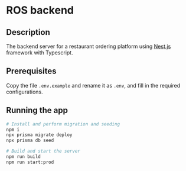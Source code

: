 # ROS backend

## Description
The backend server for a restaurant ordering platform using [Nest.js](https://github.com/nestjs/nest) framework with Typescript.

## Prerequisites
Copy the file `.env.example`  and rename it as `.env`, and fill in the required configurations.

## Running the app
```bash
# Install and perform migration and seeding
npm i
npx prisma migrate deploy
npx prisma db seed
```

```bash
# Build and start the server
npm run build
npm run start:prod
```
